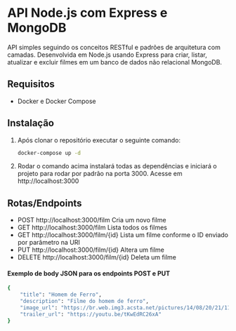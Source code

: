 # API Node.js com Express e MongoDB

API simples seguindo os conceitos RESTful e padrões de arquitetura com camadas. 
Desenvolvida em Node.js usando Express para criar, listar, atualizar e excluir filmes em um banco de dados não relacional MongoDB.

## Requisitos
- Docker e Docker Compose

## Instalação

1. Após clonar o repositório executar o seguinte comando:

   ```bash
   docker-compose up -d

2. Rodar o comando acima instalará todas as dependências e iniciará o projeto para rodar por padrão na porta 3000.
   Acesse em http://localhost:3000

## Rotas/Endpoints
- POST http://localhost:3000/film Cria um novo filme
- GET http://localhost:3000/film Lista todos os filmes
- GET http://localhost:3000/film/{id} Lista um filme conforme o ID enviado por parâmetro na URI
- PUT http://localhost:3000/film/{id} Altera um filme
- DELETE http://localhost:3000/film/{id} Deleta um filme

#### Exemplo de body JSON para os endpoints POST e PUT

```bash
{
    "title": "Homem de Ferro",
    "description": "Filme do homem de ferro",
    "image_url": "https://br.web.img3.acsta.net/pictures/14/08/20/21/11/442051.jpg",
    "trailer_url": "https://youtu.be/tKwEdRC26xA"
}
```

   

